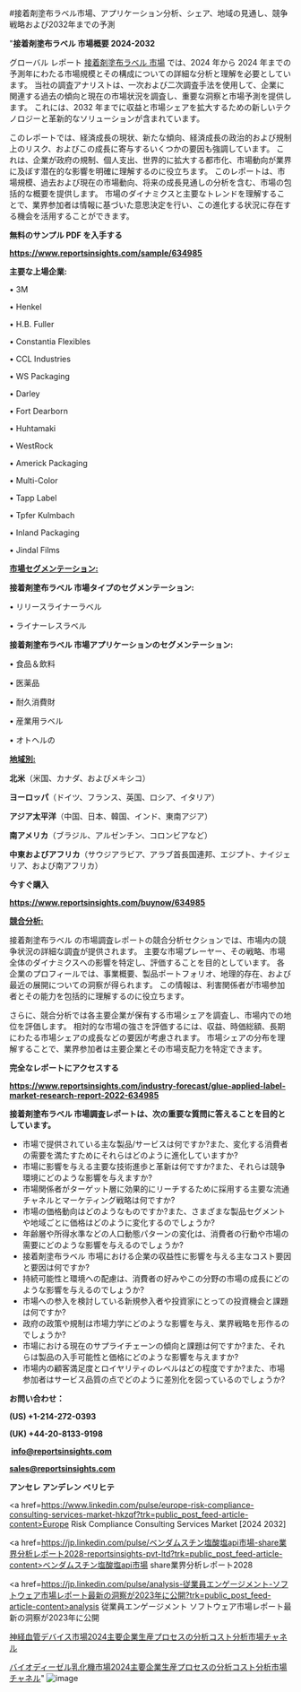 #接着剤塗布ラベル市場、アプリケーション分析、シェア、地域の見通し、競争戦略および2032年までの予測

"<strong>接着剤塗布ラベル 市場概要 2024-2032</strong>

グローバル レポート <a href=https://www.reportsinsights.com/sample/634985>接着剤塗布ラベル 市場</a> では、2024 年から 2024 年までの予測年にわたる市場規模とその構成についての詳細な分析と理解を必要としています。 当社の調査アナリストは、一次および二次調査手法を使用して、企業に関連する過去の傾向と現在の市場状況を調査し、重要な洞察と市場予測を提供します。 これには、2032 年までに収益と市場シェアを拡大​​するための新しいテクノロジーと革新的なソリューションが含まれています。

このレポートでは、経済成長の現状、新たな傾向、経済成長の政治的および規制上のリスク、およびこの成長に寄与するいくつかの要因も強調しています。 これは、企業が政府の規制、個人支出、世界的に拡大する都市化、市場動向が業界に及ぼす潜在的な影響を明確に理解するのに役立ちます。 このレポートは、市場規模、過去および現在の市場動向、将来の成長見通しの分析を含む、市場の包括的な概要を提供します。 市場のダイナミクスと主要なトレンドを理解することで、業界参加者は情報に基づいた意思決定を行い、この進化する状況に存在する機会を活用することができます。

<strong><b>無料のサンプル PDF を入手する</b></strong>

<a href=https://www.reportsinsights.com/sample/634985><strong><u>https://www.reportsinsights.com/sample/634985</u></strong></a>

<strong>主要な上場企業:</strong>

• 3M 

• Henkel 

• H.B. Fuller 

• Constantia Flexibles 

• CCL Industries 

• WS Packaging 

• Darley 

• Fort Dearborn 

• Huhtamaki 

• WestRock 

• Americk Packaging 

• Multi-Color 

• Tapp Label 

• Tpfer Kulmbach 

• Inland Packaging 

• Jindal Films

<strong><u>市場セグメンテーション</u></strong><strong><u>:</u></strong>

<strong>接着剤塗布ラベル 市場タイプのセグメンテーション:</strong>

• リリースライナーラベル

• ライナーレスラベル

<strong>接着剤塗布ラベル 市場アプリケーションのセグメンテーション:</strong>

• 食品＆飲料

• 医薬品

• 耐久消費財

• 産業用ラベル

• オトヘルの

<strong><u>地域別</u></strong><strong><u>:</u></strong>

<strong>北米</strong>（米国、カナダ、およびメキシコ）

<strong>ヨーロッパ</strong>（ドイツ、フランス、英国、ロシア、イタリア）

<strong>アジア太平洋</strong>（中国、日本、韓国、インド、東南アジア）

<strong>南アメリカ</strong>（ブラジル、アルゼンチン、コロンビアなど）

<strong>中東およびアフリカ</strong>（サウジアラビア、アラブ首長国連邦、エジプト、ナイジェリア、および南アフリカ）

<strong>今すぐ購入</strong>

<a href=https://www.reportsinsights.com/buynow/634985><strong><u>https://www.reportsinsights.com/buynow/634985</u></strong></a>

<strong><u>競合分析:</u></strong>

接着剤塗布ラベル の市場調査レポートの競合分析セクションでは、市場内の競争状況の詳細な調査が提供されます。 主要な市場プレーヤー、その戦略、市場全体のダイナミクスへの影響を特定し、評価することを目的としています。 各企業のプロフィールでは、事業概要、製品ポートフォリオ、地理的存在、および最近の展開についての洞察が得られます。 この情報は、利害関係者が市場参加者とその能力を包括的に理解するのに役立ちます。

さらに、競合分析では各主要企業が保有する市場シェアを調査し、市場内での地位を評価します。 相対的な市場の強さを評価するには、収益、時価総額、長期にわたる市場シェアの成長などの要因が考慮されます。 市場シェアの分布を理解することで、業界参加者は主要企業とその市場支配力を特定できます。

<strong>完全なレポートにアクセスする</strong>

<a href=https://www.reportsinsights.com/industry-forecast/glue-applied-label-market-research-report-2022-634985><strong><u><b>https://www.reportsinsights.com/industry-forecast/glue-applied-label-market-research-report-2022-634985</b></u></strong></a>

<strong><b>接着剤塗布ラベル 市場調査レポートは、次の重要な質問に答えることを目的としています。</b></strong>
<ul>
  <li>市場で提供されている主な製品/サービスは何ですか?また、変化する消費者の需要を満たすためにそれらはどのように進化していますか?</li>
  <li>市場に影響を与える主要な技術進歩と革新は何ですか?また、それらは競争環境にどのような影響を与えますか?</li>
  <li>市場関係者がターゲット層に効果的にリーチするために採用する主要な流通チャネルとマーケティング戦略は何ですか?</li>
  <li>市場の価格動向はどのようなものですか?また、さまざまな製品セグメントや地域ごとに価格はどのように変化するのでしょうか?</li>
  <li>年齢層や所得水準などの人口動態パターンの変化は、消費者の行動や市場の需要にどのような影響を与えるのでしょうか?</li>
  <li>接着剤塗布ラベル 市場における企業の収益性に影響を与える主なコスト要因と要因は何ですか?</li>
  <li>持続可能性と環境への配慮は、消費者の好みやこの分野の市場の成長にどのような影響を与えるのでしょうか?</li>
  <li>市場への参入を検討している新規参入者や投資家にとっての投資機会と課題は何ですか?</li>
  <li>政府の政策や規制は市場力学にどのような影響を与え、業界戦略を形作るのでしょうか?</li>
  <li>市場における現在のサプライチェーンの傾向と課題は何ですか?また、それらは製品の入手可能性と価格にどのような影響を与えますか?</li>
  <li>市場内の顧客満足度とロイヤリティのレベルはどの程度ですか?また、市場参加者はサービス品質の点でどのように差別化を図っているのでしょうか?</li>
</ul>
<strong>お問い合わせ：</strong>

<strong>(US) +1-214-272-0393</strong>

<strong>(UK) +44-20-8133-9198</strong>

<strong> </strong><a href=info@reportsinsights.com><strong><u>info@reportsinsights.com</u></strong></a>

<a href=sales@reportsinsights.com><strong><u>sales@reportsinsights.com</u></strong></a>

<strong>アンセレ アンデレン ベリヒテ</strong>

<a href=https://www.linkedin.com/pulse/europe-risk-compliance-consulting-services-market-hkzqf?trk=public_post_feed-article-content>Europe Risk Compliance Consulting Services Market [2024 2032]</a>

<a href=https://jp.linkedin.com/pulse/ベンダムスチン塩酸塩api市場-share業界分析レポート2028-reportsinsights-pvt-ltd?trk=public_post_feed-article-content>ベンダムスチン塩酸塩api市場 share業界分析レポート2028</a>

<a href=https://jp.linkedin.com/pulse/analysis-従業員エンゲージメント-ソフトウェア市場レポート最新の洞察が2023年に公開?trk=public_post_feed-article-content>analysis 従業員エンゲージメント ソフトウェア市場レポート最新の洞察が2023年に公開</a>

<a href=https://www.linkedin.com/pulse/神経血管デバイス市場2024主要企業生産プロセスの分析コスト分析市場チャネル-community-market-research/>神経血管デバイス市場2024主要企業生産プロセスの分析コスト分析市場チャネル</a>

<a href=https://www.linkedin.com/pulse/バイオディーゼル乳化機市場2024主要企業生産プロセスの分析コスト分析市場チャネル-reports-insights-expert-zvvie/>バイオディーゼル乳化機市場2024主要企業生産プロセスの分析コスト分析市場チャネル</a>"
![image](https://github.com/ahaan12367/RIMarket24/assets/158471582/b36581c1-f2fc-4da8-842f-56346744575b)
